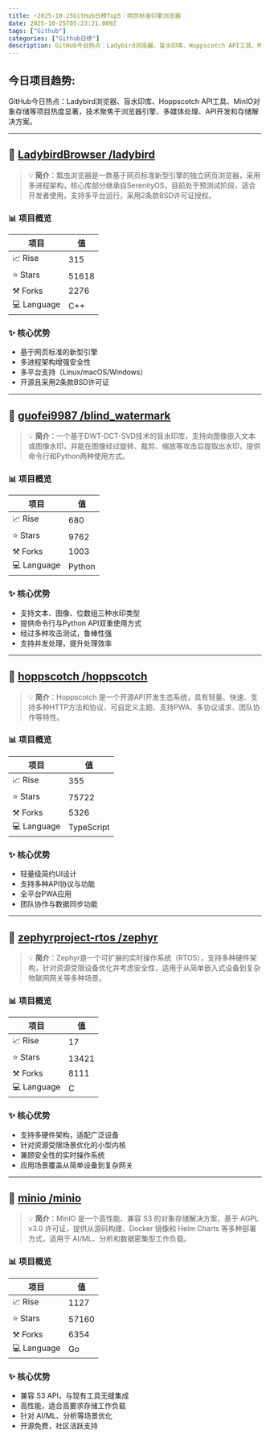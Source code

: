 ```yaml
---
title: ⚡️2025-10-25GitHub日榜Top5｜网页标准引擎浏览器
date: 2025-10-25T05:23:21.009Z
tags: ["Github"]
categories: ["Github日榜"]
description: GitHub今日热点：Ladybird浏览器、盲水印库、Hoppscotch API工具、MinIO对象存储等项目热度显著，技术聚焦于浏览器引擎、多媒体处理、API开发和存储解决方案。
---
```

## **今日项目趋势:**

GitHub今日热点：Ladybird浏览器、盲水印库、Hoppscotch API工具、MinIO对象存储等项目热度显著，技术聚焦于浏览器引擎、多媒体处理、API开发和存储解决方案。

---
## 🚀 [LadybirdBrowser /ladybird](https://github.com/LadybirdBrowser/ladybird)

> 💡 **简介**：瓢虫浏览器是一款基于网页标准新型引擎的独立网页浏览器，采用多进程架构，核心库部分继承自SerenityOS，目前处于预测试阶段，适合开发者使用，支持多平台运行，采用2条款BSD许可证授权。

### 📊 项目概览
| 项目 | 值 |
|------|----|
| 📈 Rise | 315 |
| ⭐ Stars | 51618 |
| ⚒️ Forks | 2276 |
| 💻 Language | C++ |

### ✨ 核心优势
- 基于网页标准的新型引擎
- 多进程架构增强安全性
- 多平台支持（Linux/macOS/Windows）
- 开源且采用2条款BSD许可证

---
## 🚀 [guofei9987 /blind_watermark](https://github.com/guofei9987/blind_watermark)

> 💡 **简介**：一个基于DWT-DCT-SVD技术的盲水印库，支持向图像嵌入文本或图像水印，并能在图像经过旋转、裁剪、缩放等攻击后提取出水印，提供命令行和Python两种使用方式。

### 📊 项目概览
| 项目 | 值 |
|------|----|
| 📈 Rise | 680 |
| ⭐ Stars | 9762 |
| ⚒️ Forks | 1003 |
| 💻 Language | Python |

### ✨ 核心优势
- 支持文本、图像、位数组三种水印类型
- 提供命令行与Python API双重使用方式
- 经过多种攻击测试，鲁棒性强
- 支持并发处理，提升处理效率

---
## 🚀 [hoppscotch /hoppscotch](https://github.com/hoppscotch/hoppscotch)

> 💡 **简介**：Hoppscotch 是一个开源API开发生态系统，具有轻量、快速、支持多种HTTP方法和协议、可自定义主题、支持PWA、多协议请求、团队协作等特性。

### 📊 项目概览
| 项目 | 值 |
|------|----|
| 📈 Rise | 355 |
| ⭐ Stars | 75722 |
| ⚒️ Forks | 5326 |
| 💻 Language | TypeScript |

### ✨ 核心优势
- 轻量级简约UI设计
- 支持多种API协议与功能
- 全平台PWA应用
- 团队协作与数据同步功能

---
## 🚀 [zephyrproject-rtos /zephyr](https://github.com/zephyrproject-rtos/zephyr)

> 💡 **简介**：Zephyr是一个可扩展的实时操作系统（RTOS），支持多种硬件架构，针对资源受限设备优化并考虑安全性，适用于从简单嵌入式设备到复杂物联网网关等多种场景。

### 📊 项目概览
| 项目 | 值 |
|------|----|
| 📈 Rise | 17 |
| ⭐ Stars | 13421 |
| ⚒️ Forks | 8111 |
| 💻 Language | C |

### ✨ 核心优势
- 支持多硬件架构，适配广泛设备
- 针对资源受限场景优化的小型内核
- 兼顾安全性的实时操作系统
- 应用场景覆盖从简单设备到复杂网关

---
## 🚀 [minio /minio](https://github.com/minio/minio)

> 💡 **简介**：MinIO 是一个高性能、兼容 S3 的对象存储解决方案，基于 AGPL v3.0 许可证，提供从源码构建、Docker 镜像和 Helm Charts 等多种部署方式，适用于 AI/ML、分析和数据密集型工作负载。

### 📊 项目概览
| 项目 | 值 |
|------|----|
| 📈 Rise | 1127 |
| ⭐ Stars | 57160 |
| ⚒️ Forks | 6354 |
| 💻 Language | Go |

### ✨ 核心优势
- 兼容 S3 API，与现有工具无缝集成
- 高性能，适合高要求存储工作负载
- 针对 AI/ML、分析等场景优化
- 开源免费，社区活跃支持